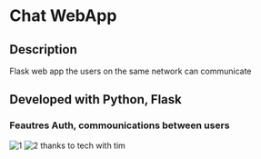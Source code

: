 # Chat WebApp
## Description
Flask web app the users on the same network can communicate
## Developed with Python, Flask
### Feautres Auth, commounications between users
![1](https://user-images.githubusercontent.com/89380757/221542070-9e82dcb3-f0e2-4ed6-9bc3-821c167cc7be.png)
![2](https://user-images.githubusercontent.com/89380757/221542077-3b78c8f7-22d9-4643-8e45-a242e3e7dd76.png)
thanks to tech with tim

